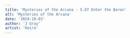 ```yaml
---
title: 'Mysteries of the Arcana - 5.07 Enter the Baron'
alt: 'Mysteries of the Arcana'
date: '2024-10-03'
author: 'J Gray'
artist: 'Keira'
---
```


